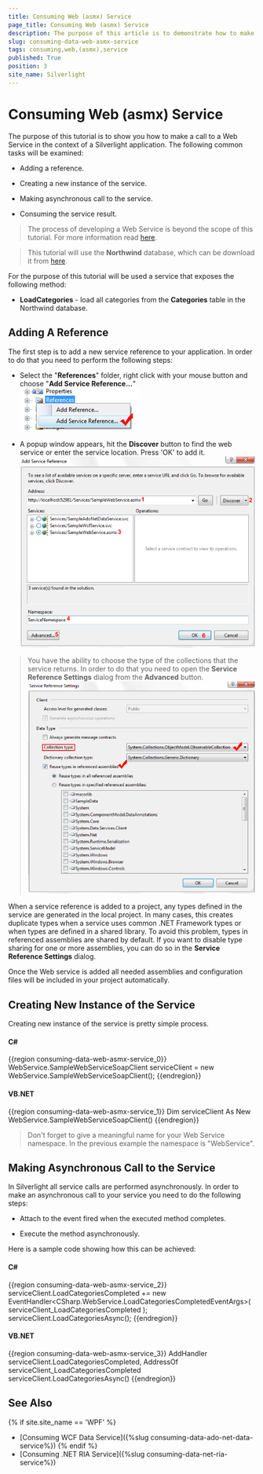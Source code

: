 ```yaml
---
title: Consuming Web (asmx) Service
page_title: Consuming Web (asmx) Service
description: The purpose of this article is to demonstrate how to make a call to a Web Service in the context of a Silverlight application.
slug: consuming-data-web-asmx-service
tags: consuming,web,(asmx),service
published: True
position: 3
site_name: Silverlight
---
```


# Consuming Web (asmx) Service


The purpose of this tutorial is to show you how to make a call to a Web Service in the context of a Silverlight application. The following common tasks will be examined:

* Adding a reference.

* Creating a new instance of the service.

* Making asynchronous call to the service.

* Consuming the service result.

>The process of developing a Web Service is beyond the scope of this tutorial. For more information read [here](http://msdn.microsoft.com/en-us/library/t745kdsh.aspx).

>This tutorial will use the __Northwind__ database, which can be download it from [here](http://www.microsoft.com/downloads/details.aspx?FamilyID=06616212-0356-46A0-8DA2-EEBC53A68034&displaylang=en).

For the purpose of this tutorial will be used a service that exposes the following method:

* __LoadCategories__ - load all categories from the __Categories__ table in the Northwind database. 

## Adding A Reference

The first step is to add a new service reference to your application. In order to do that you need to perform the following steps:

* Select the "__References__" folder, right click with your mouse button and choose "__Add Service Reference...__"
![Common Consuming Data Web Service 010](images/Common_ConsumingDataWebService_010.png)

* A popup window appears, hit the __Discover__ button to find the web service or enter the service location. Press 'OK' to add it.
![Common Consuming Data Web Service 020](images/Common_ConsumingDataWebService_020.png)

>You have the ability to choose the type of the collections that the service returns. In order to do that you need to open the __Service Reference Settings__ dialog from the __Advanced__ button.
![Common Consuming Data Web Service 030](images/Common_ConsumingDataWebService_030.png)

When a service reference is added to a project, any types defined in the service are generated in the local project. In many cases, this creates duplicate types when a service uses common .NET Framework types or when types are defined in a shared library. To avoid this problem, types in referenced assemblies are shared by default. If you want to disable type sharing for one or more assemblies, you can do so in the __Service Reference Settings__ dialog.

Once the Web service is added all needed assemblies and configuration files will be included in your project automatically. 

## Creating New Instance of the Service

Creating new instance of the service is pretty simple process.

#### __C#__

{{region consuming-data-web-asmx-service_0}}
	WebService.SampleWebServiceSoapClient serviceClient = new WebService.SampleWebServiceSoapClient();
	{{endregion}}



#### __VB.NET__

{{region consuming-data-web-asmx-service_1}}
	Dim serviceClient As New WebService.SampleWebServiceSoapClient()
	{{endregion}}



>Don't forget to give a meaningful name for your Web Service namespace. In the previous example the namespace is "WebService".

## Making Asynchronous Call to the Service

In Silverlight all service calls are performed asynchronously. In order to make an asynchronous call to your service you need to do the following steps:

* Attach to the event fired when the executed method completes.

* Execute the method asynchronously.

Here is a sample code showing how this can be achieved:

#### __C#__

{{region consuming-data-web-asmx-service_2}}
	serviceClient.LoadCategoriesCompleted += new EventHandler<CSharp.WebService.LoadCategoriesCompletedEventArgs>( serviceClient_LoadCategoriesCompleted );
	serviceClient.LoadCategoriesAsync();
	{{endregion}}



#### __VB.NET__

{{region consuming-data-web-asmx-service_3}}
	AddHandler serviceClient.LoadCategoriesCompleted, AddressOf serviceClient_LoadCategoriesCompleted
	serviceClient.LoadCategoriesAsync()
	{{endregion}}


## See Also

{% if site.site_name == 'WPF' %}
 * [Consuming WCF Data Service]({%slug consuming-data-ado-net-data-service%})
{% endif %}
 * [Consuming .NET RIA Service]({%slug consuming-data-net-ria-service%})
